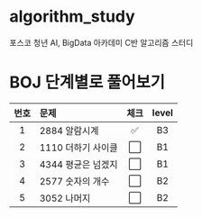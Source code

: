 # algorithm_study
포스코 청년 AI, BigData 아카데미 C반 알고리즘 스터디

# BOJ 단계별로 풀어보기 
| 번호 | 문제 | 체크 | level |  
|:---:|:---|:---:|:---:|
| 1 | 2884 알람시계 | ✅ | B3 |
| 2 | 1110 더하기 사이클 | ⬜ | B1 |
| 3 | 4344 평균은 넘겠지 | ⬜ | B1 |
| 4 | 2577 숫자의 개수 | ⬜ | B2 | 
| 5 | 3052 나머지 | ⬜ | B2 |


